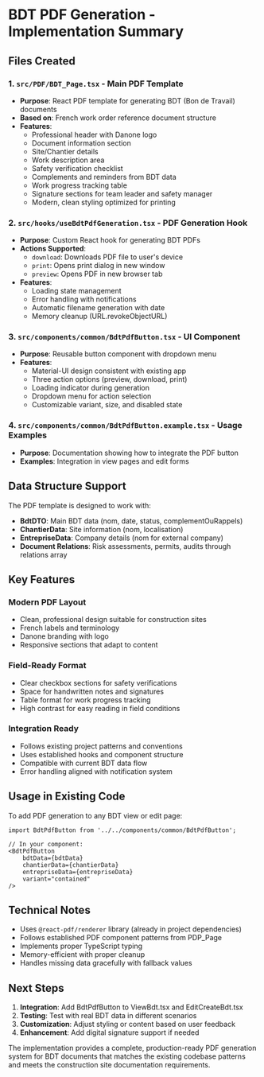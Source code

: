 # BDT PDF Generation - Implementation Summary

## Files Created

### 1. `src/PDF/BDT_Page.tsx` - Main PDF Template
- **Purpose**: React PDF template for generating BDT (Bon de Travail) documents
- **Based on**: French work order reference document structure
- **Features**:
  - Professional header with Danone logo
  - Document information section
  - Site/Chantier details
  - Work description area
  - Safety verification checklist
  - Complements and reminders from BDT data
  - Work progress tracking table
  - Signature sections for team leader and safety manager
  - Modern, clean styling optimized for printing

### 2. `src/hooks/useBdtPdfGeneration.tsx` - PDF Generation Hook
- **Purpose**: Custom React hook for generating BDT PDFs
- **Actions Supported**:
  - `download`: Downloads PDF file to user's device
  - `print`: Opens print dialog in new window
  - `preview`: Opens PDF in new browser tab
- **Features**:
  - Loading state management
  - Error handling with notifications
  - Automatic filename generation with date
  - Memory cleanup (URL.revokeObjectURL)

### 3. `src/components/common/BdtPdfButton.tsx` - UI Component
- **Purpose**: Reusable button component with dropdown menu
- **Features**:
  - Material-UI design consistent with existing app
  - Three action options (preview, download, print)
  - Loading indicator during generation
  - Dropdown menu for action selection
  - Customizable variant, size, and disabled state

### 4. `src/components/common/BdtPdfButton.example.tsx` - Usage Examples
- **Purpose**: Documentation showing how to integrate the PDF button
- **Examples**: Integration in view pages and edit forms

## Data Structure Support

The PDF template is designed to work with:
- **BdtDTO**: Main BDT data (nom, date, status, complementOuRappels)
- **ChantierData**: Site information (nom, localisation)
- **EntrepriseData**: Company details (nom for external company)
- **Document Relations**: Risk assessments, permits, audits through relations array

## Key Features

### Modern PDF Layout
- Clean, professional design suitable for construction sites
- French labels and terminology
- Danone branding with logo
- Responsive sections that adapt to content

### Field-Ready Format
- Clear checkbox sections for safety verifications
- Space for handwritten notes and signatures
- Table format for work progress tracking
- High contrast for easy reading in field conditions

### Integration Ready
- Follows existing project patterns and conventions
- Uses established hooks and component structure
- Compatible with current BDT data flow
- Error handling aligned with notification system

## Usage in Existing Code

To add PDF generation to any BDT view or edit page:

```tsx
import BdtPdfButton from '../../components/common/BdtPdfButton';

// In your component:
<BdtPdfButton 
    bdtData={bdtData}
    chantierData={chantierData}
    entrepriseData={entrepriseData}
    variant="contained"
/>
```

## Technical Notes

- Uses `@react-pdf/renderer` library (already in project dependencies)
- Follows established PDF component patterns from PDP_Page
- Implements proper TypeScript typing
- Memory-efficient with proper cleanup
- Handles missing data gracefully with fallback values

## Next Steps

1. **Integration**: Add BdtPdfButton to ViewBdt.tsx and EditCreateBdt.tsx
2. **Testing**: Test with real BDT data in different scenarios
3. **Customization**: Adjust styling or content based on user feedback
4. **Enhancement**: Add digital signature support if needed

The implementation provides a complete, production-ready PDF generation system for BDT documents that matches the existing codebase patterns and meets the construction site documentation requirements.
